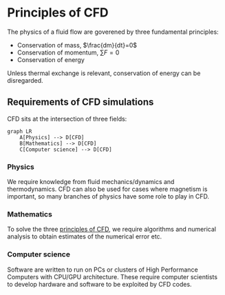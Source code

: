 # Principles of CFD

The physics of a fluid flow are goverened by three fundamental principles:
 - Conservation of mass, $\frac{dm}{dt}=0$
 - Conservation of momentum, $\sum F=0$
 - Conservation of energy

Unless thermal exchange is relevant, conservation of energy can be disregarded.

## Requirements of CFD simulations
CFD sits at the intersection of three fields:
```mermaid
graph LR
    A[Physics] --> D[CFD]
    B[Mathematics] --> D[CFD]
    C[Computer science] --> D[CFD]
```
### Physics
We require knowledge from fluid mechanics/dynamics and thermodynamics. CFD can also be used for cases where magnetism is important, so many branches of physics have some role to play in CFD.
### Mathematics
To solve the three [principles of CFD](#principles-of-cfd), we require algorithms and numerical analysis to obtain estimates of the numerical error etc.
### Computer science
Software are written to run on PCs or clusters of High Performance Computers with CPU/GPU architecture. These require computer scientists to develop hardware and software to be exploited by CFD codes.